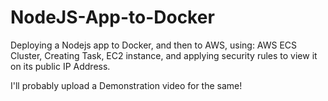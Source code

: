 # NodeJS-App-to-Docker
Deploying a Nodejs app to Docker, and then to AWS, using: AWS ECS Cluster, Creating Task, EC2 instance, and applying security rules to view it on its public IP Address.

I'll probably upload a Demonstration video for the same!
